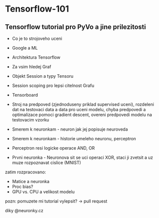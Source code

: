 # Tensorflow-101

Tensorflow tutorial pro PyVo a jine prilezitosti
------------------------------------------------

- Co je to strojoveho uceni
- Google a ML
- Architektura Tensorflow

- Za vsim hledej Graf
- Objekt Session a typy Tensoru
- Session scoping pro lepsi citelnost Grafu
- Tensorboard

- Stroj na predpoved (zjednoduseny priklad supervised uceni),
  rozdeleni dat na testovaci data a data pro uceni modelu,
  chyba predpovedi a optimalizace pomoci gradient descent, 
  overeni predpovedi modelu na testovacim vzorku

- Smerem k neuronkam - neuron jak jej popisuje neuroveda
- Smerem k neuronkam - historie umeleho neuronu, perceptron

- Perceptron resi logicke operace AND, OR
- Prvni neuronka - Neuronova sit se uci operaci XOR,
  staci ji zvetsit a uz muze rozpoznavat cislice (MNIST)

zatim rozpracovano: 

- Matice a neuronka
- Proc bias?
- GPU vs. CPU a velikost modelu

pozn: pomuzete mi tutorial vylepsit? -> pull request

diky
@neuronky.cz

